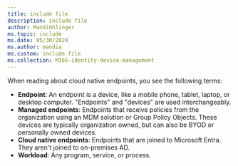 ```yaml
---
title: include file
description: include file
author: MandiOhlinger
ms.topic: include
ms.date: 05/30/2024
ms.author: mandia
ms.custom: include file
ms.collection: M365-identity-device-management
---
```


<!-- This include file is used in the cloud native endpoint guides in /memdocs. -->

When reading about cloud native endpoints, you see the following terms:

- **Endpoint**: An endpoint is a device, like a mobile phone, tablet, laptop, or desktop computer. "Endpoints" and "devices" are used interchangeably.
- **Managed endpoints**: Endpoints that receive policies from the organization using an MDM solution or Group Policy Objects. These devices are typically organization owned, but can also be BYOD or personally owned devices.
- **Cloud native endpoints**: Endpoints that are joined to Microsoft Entra. They aren't joined to on-premises AD.
- **Workload**: Any program, service, or process.
